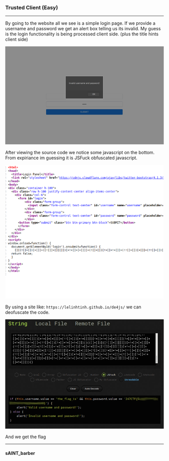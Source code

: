 ### Trusted Client (Easy)
---

By going to the website all we see is a simple login page. If we provide a username and password we get an alert box telling us its invalid. My guess is the login functionality is being processed client side. (plus the title hints client side)

<img src="images/image2.png" width="600">

After viewing the source code we notice some javascript on the bottom. From expiriance im guessing it is JSFuck obfuscated javascript.

<img src="images/image3.png" width="600">

By using a site like: `https://lelinhtinh.github.io/de4js/` we can deofuscate the code.


<img src="images/image4.png" width="600">

And we get the flag

---
#### sAINT_barber

